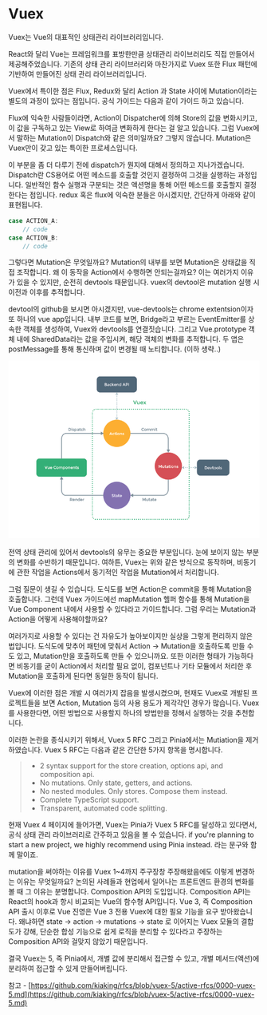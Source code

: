 # Vuex

Vuex는 Vue의 대표적인 상태관리 라이브러리입니다.

React와 달리 Vue는 프레임워크를 표방한만큼 상태관리 라이브러리도 직접 만들어서 제공해주었습니다. 기존의 상태 관리 라이브러리와 마찬가지로 Vuex 또한 Flux 패턴에 기반하여 만들어진 상태 관리 라이브러리입니다.

Vuex에서 특이한 점은 Flux, Redux와 달리 Action 과 State 사이에 Mutation이라는 별도의 과정이 있다는 점입니다. 공식 가이드는 다음과 같이 가이드 하고 있습니다.

Flux에 익숙한 사람들이라면, Action이 Dispatcher에 의해 Store의 값을 변화시키고, 이 값을 구독하고 있는 View로 하여금 변화하게 한다는 걸 알고 있습니다. 그럼 Vuex에서 말하는 Mutation이 Dispatch와 같은 의미일까요? 그렇지 않습니다. Mutation은 Vuex만이 갖고 있는 특이한 프로세스입니다.

이 부분을 좀 더 다루기 전에 dispatch가 뭔지에 대해서 정의하고 지나가겠습니다. Dispatch란 CS용어로 어떤 메소드를 호출할 것인지 결정하여 그것을 실행하는 과정입니다. 일반적인 함수 실행과 구분되는 것은 액션명을 통해 어떤 메소드를 호출할지 결정한다는 점입니다. redux 혹은 flux에 익숙한 분들은 아시겠지만, 간단하게 아래와 같이 표현됩니다.

```jsx
case ACTION_A:
	// code
case ACTION_B:
	// code
```

그렇다면 Mutation은 무엇일까요? Mutation의 내부를 보면 Mutation은 상태값을 직접 조작합니다. 왜 이 동작을 Action에서 수행하면 안되는걸까요? 이는 여러가지 이유가 있을 수 있지만, 순전히 devtools 때문입니다. vuex의 devtool은 mutation 실행 시 이전과 이후를 추적합니다.

devtool의 github을 보시면 아시겠지만, vue-devtools는 chrome extentsion이자 또 하나의 vue app입니다. 내부 코드를 보면, Bridge라고 부르는 EventEmitter를 상속한 객체를 생성하여, Vuex와 devtools를 연결짓습니다. 그리고 Vue.prototype 객체 내에 SharedData라는 값을 주입시켜, 해당 객체의 변화를 추적합니다. 두 앱은 postMessage를 통해 통신하며 값이 변경될 때 노티합니다. (이하 생략..)

![vuex flow](./src/vuex.png)

전역 상태 관리에 있어서 devtools의 유무는 중요한 부분입니다. 눈에 보이지 않는 부분의 변화를 수반하기 때문입니다. 여하튼, Vuex는 위와 같은 방식으로 동작하며, 비동기에 관한 작업을 Actions에서 동기적인 작업을 Mutation에서 처리합니다.

그럼 질문이 생길 수 있습니다. 도식도를 보면 Action은 commit을 통해 Mutation을 호출합니다. 그런데 Vuex 가이드에선 mapMutation 헬퍼 함수를 통해 Mutation을 Vue Component 내에서 사용할 수 있다라고 가이드합니다. 그럼 우리는 Mutation과 Action을 어떻게 사용해야할까요?

여러가지로 사용할 수 있다는 건 자유도가 높아보이지만 실상을 그렇게 편리하지 않은 법입니다. 도식도에 맞추어 패턴에 맞춰서 Action → Mutation을 호출하도록 만들 수도 있고, Mutation만을 호출하도록 만들 수 있으니까요. 또한 이러한 형태가 가능하다면 비동기를 굳이 Action에서 처리할 필요 없이, 컴포넌트나 기타 모듈에서 처리한 후 Mutation을 호출하게 된다면 동일한 동작이 됩니다. 

Vuex에 이러한 점은 개발 시 여러가지 잡음을 발생시켰으며, 현재도 Vuex로 개발된 프로젝트들을 보면 Action, Mutation 등의 사용 용도가 제각각인 경우가 많습니다. Vuex를 사용한다면, 어떤 방법으로 사용할지 하나의 방법만을 정해서 실행하는 것을 추천합니다.

이러한 논란을 종식시키기 위해서, Vuex 5 RFC 그리고 Pinia에서는 Mutiation을 제거하였습니다. Vuex 5 RFC는 다음과 같은 간단한 5가지 항목을 명시합니다.

> - 2 syntax support for the store creation, options api, and composition api.
> - No mutations. Only state, getters, and actions.
> - No nested modules. Only stores. Compose them instead.
> - Complete TypeScript support.
> - Transparent, automated code splitting.

현재 Vuex 4 페이지에 들어가면, Vuex는 Pinia가 Vuex 5 RFC를 달성하고 있다면서, 공식 상태 관리 라이브러리로 간주하고 있음을 볼 수 있습니다. if you're planning to start a new project, we highly recommend using Pinia instead. 라는 문구와 함께 말이죠.

mutation을 써야하는 이유를 Vuex 1~4까지 주구장창 주장해왔음에도 이렇게 변경하는 이유는 무엇일까요? 논의된 사례들과 현업에서 일어나는 프론트엔드 환경의 변화를 볼 때 그 이유는 분명합니다. Composition API의 도입입니다. Composition API는 React의 hook과 항시 비교되는 Vue의 함수형 API입니다. Vue 3, 즉 Composition API 출시 이후로 Vue 진영은 Vue 3 전용 Vuex에 대한 필요 기능을 요구 받아왔습니다. 왜냐하면 state → action → mutations → state 로 이어지는 Vuex 모듈의 결합도가 강해, 단순한 합성 기능으로 쉽게 로직을 분리할 수 있다라고 주장하는 Composition API와 걸맞지 않았기 때문입니다.

결국 Vuex는 5, 즉 Pinia에서, 개별 값에 분리해서 접근할 수 있고, 개별 메서드(액션)에 분리하여 접근할 수 있게 만들어버립니다.

참고 - [https://github.com/kiaking/rfcs/blob/vuex-5/active-rfcs/0000-vuex-5.md](https://github.com/kiaking/rfcs/blob/vuex-5/active-rfcs/0000-vuex-5.md)

